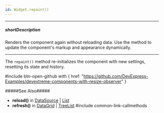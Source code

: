 ```yaml
---
id: Widget.repaint()
---
```

---
##### shortDescription
Renders the component again without reloading data. Use the method to update the component's markup and appearance dynamically.

---
The `repaint()` method re-initializes the component with new settings, resetting its state and history.

#include btn-open-github with {
    href: "https://github.com/DevExpress-Examples/devextreme-components-with-resize-observer"
}

#####See Also#####
- **reload()** in [DataSource](/api-reference/30%20Data%20Layer/DataSource/3%20Methods/reload().md '/Documentation/ApiReference/Data_Layer/DataSource/Methods/#reload') | [List](/api-reference/10%20UI%20Components/dxList/3%20Methods/reload().md '/Documentation/ApiReference/UI_Components/dxList/Methods/#reload')
- **refresh()** in [DataGrid](/api-reference/10%20UI%20Components/GridBase/3%20Methods/refresh().md '/Documentation/ApiReference/UI_Components/dxDataGrid/Methods/#refresh') | [TreeList](/api-reference/10%20UI%20Components/GridBase/3%20Methods/refresh().md '/Documentation/ApiReference/UI_Components/dxTreeList/Methods/#refresh')
#include common-link-callmethods